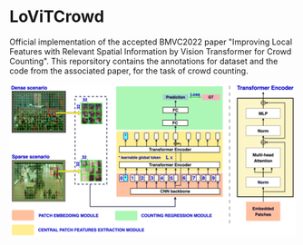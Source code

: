 # LoViTCrowd
Official implementation of the accepted BMVC2022 paper "Improving Local Features with Relevant Spatial Information by Vision Transformer for Crowd Counting". This reporsitory contains the annotations for dataset and the code from the associated paper, for the task of crowd counting.

![image info](images/LoViTCrowd.png)

